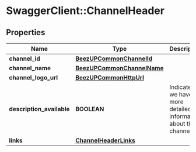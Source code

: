 # SwaggerClient::ChannelHeader

## Properties
Name | Type | Description | Notes
------------ | ------------- | ------------- | -------------
**channel_id** | [**BeezUPCommonChannelId**](BeezUPCommonChannelId.md) |  | 
**channel_name** | [**BeezUPCommonChannelName**](BeezUPCommonChannelName.md) |  | 
**channel_logo_url** | [**BeezUPCommonHttpUrl**](BeezUPCommonHttpUrl.md) |  | 
**description_available** | **BOOLEAN** | Indicates if we have more detailed information about this channel | [default to false]
**links** | [**ChannelHeaderLinks**](ChannelHeaderLinks.md) |  | 


